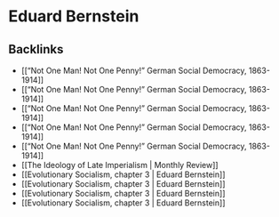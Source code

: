 # Eduard Bernstein



## Backlinks

-   [[&ldquo;Not One Man! Not One Penny!&rdquo; German Social Democracy, 1863-1914]]
-   [[&ldquo;Not One Man! Not One Penny!&rdquo; German Social Democracy, 1863-1914]]
-   [[&ldquo;Not One Man! Not One Penny!&rdquo; German Social Democracy, 1863-1914]]
-   [[&ldquo;Not One Man! Not One Penny!&rdquo; German Social Democracy, 1863-1914]]
-   [[&ldquo;Not One Man! Not One Penny!&rdquo; German Social Democracy, 1863-1914]]
-   [[The Ideology of Late Imperialism | Monthly Review]]
-   [[Evolutionary Socialism, chapter 3 | Eduard Bernstein]]
-   [[Evolutionary Socialism, chapter 3 | Eduard Bernstein]]
-   [[Evolutionary Socialism, chapter 3 | Eduard Bernstein]]
-   [[Evolutionary Socialism, chapter 3 | Eduard Bernstein]]
